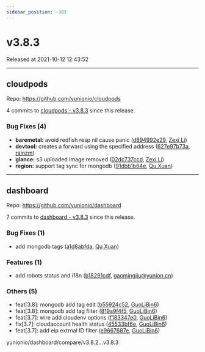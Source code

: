 ```yaml
---
sidebar_position: -383
---
```


# v3.8.3

Released at 2021-10-12 12:43:52

-----

## cloudpods

Repo: https://github.com/yunionio/cloudpods

4 commits to [cloudpods - v3.8.3](https://github.com/yunionio/cloudpods/compare/v3.8.2...v3.8.3) since this release.

### Bug Fixes (4)
- **baremetal:** avoid redfish resp nil cause panic ([d894992e29](https://github.com/yunionio/cloudpods/commit/d894992e29956071b948ccfe610a5cf9e188d237), [Zexi Li](mailto:zexi.li@icloud.com))
- **devtool:** creates a forward using the specified address ([627e97b73a](https://github.com/yunionio/cloudpods/commit/627e97b73ae2d0e051a298954d143adb9b30e3d5), [rainzm](mailto:mjoycarry@gmail.com))
- **glance:** s3 uploaded image removed ([02dc737ccd](https://github.com/yunionio/cloudpods/commit/02dc737ccd695015a0b6e5eb36cef02310e865dd), [Zexi Li](mailto:zexi.li@icloud.com))
- **region:** support tag sync for mongodb ([91dbb1b64e](https://github.com/yunionio/cloudpods/commit/91dbb1b64edc3d7cfdb090769a415336def9ba30), [Qu Xuan](mailto:quxuan@yunionyun.com))

-----

## dashboard

Repo: https://github.com/yunionio/dashboard

7 commits to [dashboard - v3.8.3](https://github.com/yunionio/dashboard/compare/v3.8.2...v3.8.3) since this release.

### Bug Fixes (1)
- add mongodb tags ([a1d8abfda](https://github.com/yunionio/dashboard/commit/a1d8abfda7a4cf0e7ff2e13afc54c89e21b360af), [Qu Xuan](mailto:quxuan@yunionyun.com))

### Features (1)
- add robots status and i18n ([b18291cdf](https://github.com/yunionio/dashboard/commit/b18291cdf0d73ec46dd77554e198cabc53d6e68a), [gaomingjiu@yunion.cn](mailto:gaomingjiu@yunion.cn))

### Others (5)
- feat[3.8]: mongodb add tag edit ([b55924c52](https://github.com/yunionio/dashboard/commit/b55924c52e4a57c6ddc4f4165b41a2bbe4602541), [GuoLiBin6](mailto:782518577@qq.com))
- feat[3.8]: mongodb add tag filter ([819a9f4f5](https://github.com/yunionio/dashboard/commit/819a9f4f520f3da079e2b6346cbed084d5f1aa6c), [GuoLiBin6](mailto:782518577@qq.com))
- feat[3.7]: wire add cloudenv options ([f183347e0](https://github.com/yunionio/dashboard/commit/f183347e0b7b2b5ea76f1d74b8be1cdb4bb5c47f), [GuoLiBin6](mailto:782518577@qq.com))
- fix[3.7]: cloudaccount health status ([45533bf6e](https://github.com/yunionio/dashboard/commit/45533bf6eebd8b7e068ea7ed6d52a542e1d5b7ca), [GuoLiBin6](mailto:782518577@qq.com))
- feat[3.7]: add eip extrnal ID filter ([e9667687e](https://github.com/yunionio/dashboard/commit/e9667687e345d5715ea27571265052d6ba8b10ec), [GuoLiBin6](mailto:782518577@qq.com))

yunionio/dashboard/compare/v3.8.2...v3.8.3

